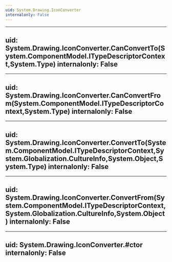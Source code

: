 ```yaml
---
uid: System.Drawing.IconConverter
internalonly: False
---
```


---
uid: System.Drawing.IconConverter.CanConvertTo(System.ComponentModel.ITypeDescriptorContext,System.Type)
internalonly: False
---

---
uid: System.Drawing.IconConverter.CanConvertFrom(System.ComponentModel.ITypeDescriptorContext,System.Type)
internalonly: False
---

---
uid: System.Drawing.IconConverter.ConvertTo(System.ComponentModel.ITypeDescriptorContext,System.Globalization.CultureInfo,System.Object,System.Type)
internalonly: False
---

---
uid: System.Drawing.IconConverter.ConvertFrom(System.ComponentModel.ITypeDescriptorContext,System.Globalization.CultureInfo,System.Object)
internalonly: False
---

---
uid: System.Drawing.IconConverter.#ctor
internalonly: False
---
